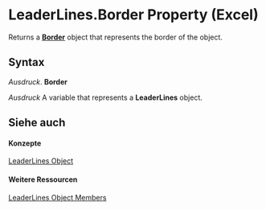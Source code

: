 
# LeaderLines.Border Property (Excel)

Returns a  **[Border](bca516bf-7c0f-f9df-078d-dfb522f256f3.md)** object that represents the border of the object.


## Syntax

 _Ausdruck_. **Border**

 _Ausdruck_ A variable that represents a **LeaderLines** object.


## Siehe auch


#### Konzepte


[LeaderLines Object](ff4954f1-6967-9dd8-c9d6-8927d079e995.md)
#### Weitere Ressourcen


[LeaderLines Object Members](http://msdn.microsoft.com/library/5e6f9149-8ceb-4a18-d964-a1a06fe2ee8d%28Office.15%29.aspx)